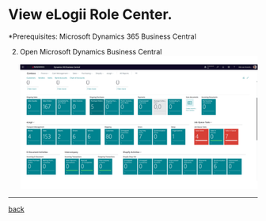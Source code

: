 # View eLogii Role Center.

*Prerequisites: Microsoft Dynamics 365 Business Central 

2. Open Microsoft Dynamics Business Central 
   ![New](https://github.com/bydynamics/AL-Elogii-Support/blob/main/Assets/ElogiiRoleCenter.png)

______________________________________________________________________

[back](../README.md)
